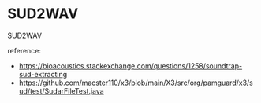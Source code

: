 # SUD2WAV
SUD2WAV

reference: 
- https://bioacoustics.stackexchange.com/questions/1258/soundtrap-sud-extracting
- https://github.com/macster110/x3/blob/main/X3/src/org/pamguard/x3/sud/test/SudarFileTest.java
 
 
